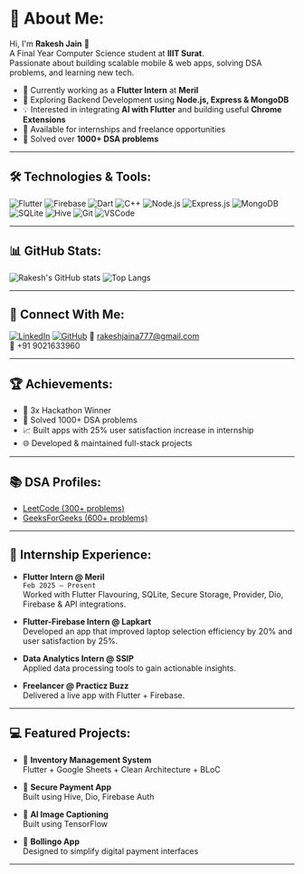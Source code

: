 # 💫 About Me:
Hi, I'm **Rakesh Jain** 👋  
A Final Year Computer Science student at **IIIT Surat**.  
Passionate about building scalable mobile & web apps, solving DSA problems, and learning new tech.  

- 🔭 Currently working as a **Flutter Intern** at **Meril**
- 🌱 Exploring Backend Development using **Node.js, Express & MongoDB**
- 💡 Interested in integrating **AI with Flutter** and building useful **Chrome Extensions**
- 💼 Available for internships and freelance opportunities  
- 🧠 Solved over **1000+ DSA problems**

---

## 🛠️ Technologies & Tools:
![Flutter](https://img.shields.io/badge/Flutter-02569B?style=flat&logo=flutter&logoColor=white)
![Firebase](https://img.shields.io/badge/Firebase-FFCA28?style=flat&logo=firebase&logoColor=black)
![Dart](https://img.shields.io/badge/Dart-0175C2?style=flat&logo=dart&logoColor=white)
![C++](https://img.shields.io/badge/C++-00599C?style=flat&logo=c%2B%2B&logoColor=white)
![Node.js](https://img.shields.io/badge/Node.js-339933?style=flat&logo=node.js&logoColor=white)
![Express.js](https://img.shields.io/badge/Express.js-000000?style=flat)
![MongoDB](https://img.shields.io/badge/MongoDB-47A248?style=flat&logo=mongodb&logoColor=white)
![SQLite](https://img.shields.io/badge/SQLite-003B57?style=flat&logo=sqlite&logoColor=white)
![Hive](https://img.shields.io/badge/Hive-F5C542?style=flat)
![Git](https://img.shields.io/badge/Git-F05032?style=flat&logo=git&logoColor=white)
![VSCode](https://img.shields.io/badge/VS%20Code-007ACC?style=flat&logo=visual-studio-code&logoColor=white)

---

## 📊 GitHub Stats:
![Rakesh's GitHub stats](https://github-readme-stats.vercel.app/api?username=Rakeshjaina777&show_icons=true&theme=tokyonight)
![Top Langs](https://github-readme-stats.vercel.app/api/top-langs/?username=Rakeshjaina777&layout=compact&theme=tokyonight)

---

## 🔗 Connect With Me:
[![LinkedIn](https://img.shields.io/badge/LinkedIn-blue?style=flat&logo=linkedin)](https://www.linkedin.com/in/rakesh-jain-b93b28223/)
[![GitHub](https://img.shields.io/badge/GitHub-333?style=flat&logo=github&logoColor=white)](https://github.com/Rakeshjaina777)
📧 rakeshjaina777@gmail.com  
📱 +91 9021633960  

---

## 🏆 Achievements:
- 🥇 3x Hackathon Winner
- 🧠 Solved 1000+ DSA problems
- 📈 Built apps with 25% user satisfaction increase in internship  
- 🌐 Developed & maintained full-stack projects

---

## 📚 DSA Profiles:
- [LeetCode (300+ problems)](https://leetcode.com/)
- [GeeksForGeeks (600+ problems)](https://auth.geeksforgeeks.org/user/)

---

## 💼 Internship Experience:
- **Flutter Intern @ Meril**  
  `Feb 2025 – Present`  
  Worked with Flutter Flavouring, SQLite, Secure Storage, Provider, Dio, Firebase & API integrations.

- **Flutter-Firebase Intern @ Lapkart**  
  Developed an app that improved laptop selection efficiency by 20% and user satisfaction by 25%.

- **Data Analytics Intern @ SSIP**  
  Applied data processing tools to gain actionable insights.

- **Freelancer @ Practicz Buzz**  
  Delivered a live app with Flutter + Firebase.

---

## 💻 Featured Projects:
- 🧾 **Inventory Management System**  
  Flutter + Google Sheets + Clean Architecture + BLoC

- 🔏 **Secure Payment App**  
  Built using Hive, Dio, Firebase Auth

- 🧠 **AI Image Captioning**  
  Built using TensorFlow

- 📱 **Bollingo App**  
  Designed to simplify digital payment interfaces

---

